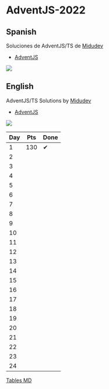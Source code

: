 # AdventJS-2022 

## Spanish
Soluciones de AdventJS/TS de [Midudev](https://github.com/midudev)
- [AdventJS](https://adventjs.dev/es)

![](https://adventjs.dev/og.png)

## English
AdventJS/TS Solutions by [Midudev](https://github.com/midudev)
- [AdventJS](https://adventjs.dev/en)

![](https://adventjs.dev/og.png)


| Day | Pts | Done |
|-----|-----|------|
| 1   | 130 | ✔    |
| 2   |     |      |
| 3   |     |      |
| 4   |     |      |
| 5   |     |      |
| 6   |     |      |
| 7   |     |      |
| 8   |     |      |
| 9   |     |      |
| 10  |     |      |
| 11  |     |      |
| 12  |     |      |
| 13  |     |      |
| 14  |     |      |
| 15  |     |      |
| 16  |     |      |
| 17  |     |      |
| 18  |     |      |
| 19  |     |      |
| 20  |     |      |
| 21  |     |      |
| 22  |     |      |
| 23  |     |      |
| 24  |     |      |

<!-- table -->
[Tables MD](https://www.tablesgenerator.com/markdown_tables)
